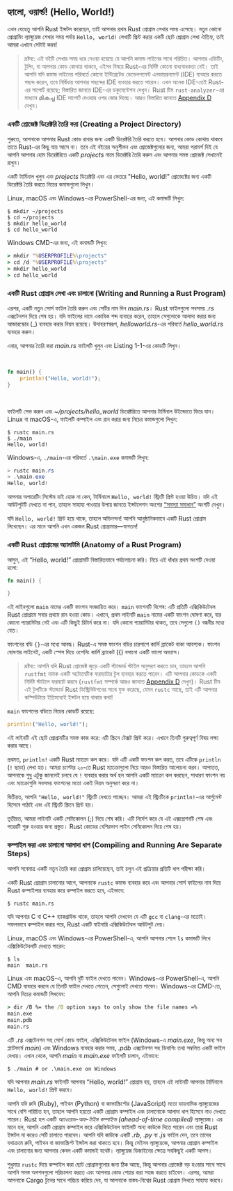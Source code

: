 ## হ্যালো, ওয়ার্ল্ড! (Hello, World!)

এখন যেহেতু আপনি Rust ইন্সটল করেছেন, তাই আপনার প্রথম Rust প্রোগ্রাম লেখার সময় এসেছে। নতুন কোনো প্রোগ্রামিং ল্যাঙ্গুয়েজ শেখার সময় পর্দায় `Hello, world!` লেখাটি প্রিন্ট করার একটি ছোট প্রোগ্রাম লেখা ঐতিহ্য, তাই আমরা এখানে সেটাই করব!

> দ্রষ্টব্য: এই বইটি লেখার সময় ধরে নেওয়া হয়েছে যে আপনি কমান্ড লাইনের সাথে পরিচিত। আপনার এডিটিং, টুলিং, বা আপনার কোড কোথায় থাকবে, এইসব বিষয়ে Rust-এর নির্দিষ্ট কোনো বাধ্যবাধকতা নেই। তাই আপনি যদি কমান্ড লাইনের পরিবর্তে কোনো ইন্টিগ্রেটেড ডেভেলপমেন্ট এনভায়রনমেন্ট (IDE) ব্যবহার করতে পছন্দ করেন, তবে নির্দ্বিধায় আপনার পছন্দের IDE ব্যবহার করতে পারেন। এখন অনেক IDE-তেই Rust-এর সাপোর্ট রয়েছে; বিস্তারিত জানতে IDE-এর ডকুমেন্টেশন দেখুন। Rust টিম `rust-analyzer`-এর মাধ্যমে മികച്ച IDE সাপোর্ট দেওয়ার ওপর জোর দিচ্ছে। আরও বিস্তারিত জানতে [Appendix D][devtools]<!-- ignore --> দেখুন।

### একটি প্রোজেক্ট ডিরেক্টরি তৈরি করা (Creating a Project Directory)

শুরুতে, আপনাকে আপনার Rust কোড রাখার জন্য একটি ডিরেক্টরি তৈরি করতে হবে। আপনার কোড কোথায় থাকবে তাতে Rust-এর কিছু যায় আসে না। তবে এই বইয়ের অনুশীলন এবং প্রোজেক্টগুলোর জন্য, আমরা পরামর্শ দিই যে আপনি আপনার হোম ডিরেক্টরিতে একটি _projects_ নামে ডিরেক্টরি তৈরি করুন এবং আপনার সমস্ত প্রোজেক্ট সেখানেই রাখুন।

একটি টার্মিনাল খুলুন এবং _projects_ ডিরেক্টরি এবং এর ভেতরে "Hello, world!" প্রোজেক্টের জন্য একটি ডিরেক্টরি তৈরি করতে নিচের কমান্ডগুলো লিখুন।

Linux, macOS এবং Windows-এর PowerShell-এর জন্য, এই কমান্ডটি লিখুন:

```console
$ mkdir ~/projects
$ cd ~/projects
$ mkdir hello_world
$ cd hello_world
```

Windows CMD-এর জন্য, এই কমান্ডটি লিখুন:

```cmd
> mkdir "%USERPROFILE%\projects"
> cd /d "%USERPROFILE%\projects"
> mkdir hello_world
> cd hello_world
```

### একটি Rust প্রোগ্রাম লেখা এবং চালানো (Writing and Running a Rust Program)

এরপর, একটি নতুন সোর্স ফাইল তৈরি করুন এবং সেটির নাম দিন _main.rs_। Rust ফাইলগুলো সবসময় _.rs_ এক্সটেনশন দিয়ে শেষ হয়। যদি ফাইলের নামে একাধিক শব্দ ব্যবহার করেন, তাহলে সেগুলোকে আলাদা করার জন্য আন্ডারস্কোর (_) ব্যবহার করার নিয়ম রয়েছে। উদাহরণস্বরূপ, _helloworld.rs_-এর পরিবর্তে _hello_world.rs_ ব্যবহার করুন।

এবার, আপনার তৈরি করা _main.rs_ ফাইলটি খুলুন এবং Listing 1-1-এর কোডটি লিখুন।

<Listing number="1-1" file-name="main.rs" caption="`Hello, world!` প্রিন্ট করার একটি প্রোগ্রাম">

```rust
fn main() {
    println!("Hello, world!");
}
```

</Listing>

ফাইলটি সেভ করুন এবং _~/projects/hello_world_ ডিরেক্টরিতে আপনার টার্মিনাল উইন্ডোতে ফিরে যান। Linux বা macOS-এ, ফাইলটি কম্পাইল এবং রান করার জন্য নিচের কমান্ডগুলো লিখুন:

```console
$ rustc main.rs
$ ./main
Hello, world!
```

Windows-এ, `./main`-এর পরিবর্তে `.\main.exe` কমান্ডটি লিখুন:

```powershell
> rustc main.rs
> .\main.exe
Hello, world!
```

আপনার অপারেটিং সিস্টেম যাই হোক না কেন, টার্মিনালে `Hello, world!` স্ট্রিংটি প্রিন্ট হওয়া উচিত। যদি এই আউটপুটটি দেখতে না পান, তাহলে সাহায্য পাওয়ার উপায় জানতে ইন্সটলেশন অংশের [“সমস্যা সমাধান”][troubleshooting]<!-- ignore --> অংশটি দেখুন।

যদি `Hello, world!` প্রিন্ট হয়ে থাকে, তাহলে অভিনন্দন! আপনি আনুষ্ঠানিকভাবে একটি Rust প্রোগ্রাম লিখেছেন। এর মানে আপনি এখন একজন Rust প্রোগ্রামার—স্বাগতম!

### একটি Rust প্রোগ্রামের অ্যানাটমি (Anatomy of a Rust Program)

আসুন, এই “Hello, world!” প্রোগ্রামটি বিস্তারিতভাবে পর্যালোচনা করি। নিচে এই ধাঁধার প্রথম অংশটি দেওয়া হলো:

```rust
fn main() {

}
```

এই লাইনগুলো `main` নামের একটি ফাংশন সংজ্ঞায়িত করে। `main` ফাংশনটি বিশেষ: এটি প্রতিটি এক্সিকিউটেবল Rust প্রোগ্রামে সবার প্রথমে রান হওয়া কোড। এখানে, প্রথম লাইনটি `main` নামের একটি ফাংশন ঘোষণা করে, যার কোনো প্যারামিটার নেই এবং এটি কিছুই রিটার্ন করে না। যদি কোনো প্যারামিটার থাকত, তবে সেগুলো `()` বন্ধনীর মধ্যে যেত।

ফাংশনের বডি `{}`-এর মধ্যে আবদ্ধ। Rust-এ সমস্ত ফাংশন বডির চারপাশে কার্লি ব্র্যাকেট থাকা আবশ্যক। ফাংশন ঘোষণার লাইনেই, একটি স্পেস দিয়ে ওপেনিং কার্লি ব্র্যাকেট ({) বসানো একটি ভালো অভ্যাস।

> দ্রষ্টব্য: আপনি যদি Rust প্রোজেক্ট জুড়ে একটি স্ট্যান্ডার্ড স্টাইল অনুসরণ করতে চান, তাহলে আপনি `rustfmt` নামক একটি অটোমেটিক ফরম্যাটার টুল ব্যবহার করতে পারেন। এটি আপনার কোডকে একটি নির্দিষ্ট স্টাইলে ফরম্যাট করবে (`rustfmt` সম্পর্কে আরও জানতে [Appendix D][devtools]<!-- ignore --> দেখুন)। Rust টিম এই টুলটিকে স্ট্যান্ডার্ড Rust ডিস্ট্রিবিউশনের সাথে যুক্ত করেছে, যেমন `rustc` আছে, তাই এটি আপনার কম্পিউটারে ইতিমধ্যেই ইন্সটল হয়ে থাকার কথা!

`main` ফাংশনের বডিতে নিচের কোডটি রয়েছে:

```rust
println!("Hello, world!");
```

এই লাইনটি এই ছোট প্রোগ্রামটির সমস্ত কাজ করে: এটি স্ক্রিনে টেক্সট প্রিন্ট করে। এখানে তিনটি গুরুত্বপূর্ণ বিষয় লক্ষ্য করার আছে।

প্রথমত, `println!` একটি Rust ম্যাক্রো কল করে। যদি এটি একটি ফাংশন কল করত, তবে এটিকে `println` (`!` ছাড়া) লেখা হত। আমরা চ্যাপ্টার ২০-তে Rust ম্যাক্রোগুলো নিয়ে আরও বিস্তারিত আলোচনা করব। আপাতত, আপনাকে শুধু এটুকু জানলেই চলবে যে `!` ব্যবহার করার অর্থ হল আপনি একটি ম্যাক্রো কল করছেন, সাধারণ ফাংশন নয় এবং ম্যাক্রোগুলি সবসময় ফাংশনের মতো একই নিয়ম অনুসরণ করে না।

দ্বিতীয়ত, আপনি `"Hello, world!"` স্ট্রিংটি দেখতে পাচ্ছেন। আমরা এই স্ট্রিংটিকে `println!`-এর আর্গুমেন্ট হিসেবে পাঠাই এবং এই স্ট্রিংটি স্ক্রিনে প্রিন্ট হয়।

তৃতীয়ত, আমরা লাইনটি একটি সেমিকোলন (;) দিয়ে শেষ করি। এটি নির্দেশ করে যে এই এক্সপ্রেশনটি শেষ এবং পরেরটি শুরু হওয়ার জন্য প্রস্তুত। Rust কোডের বেশিরভাগ লাইন সেমিকোলন দিয়ে শেষ হয়।

### কম্পাইল করা এবং চালানো আলাদা ধাপ (Compiling and Running Are Separate Steps)

আপনি সবেমাত্র একটি নতুন তৈরি করা প্রোগ্রাম চালিয়েছেন, তাই চলুন এই প্রক্রিয়ার প্রতিটি ধাপ পরীক্ষা করি।

একটি Rust প্রোগ্রাম চালানোর আগে, আপনাকে `rustc` কমান্ড ব্যবহার করে এবং আপনার সোর্স ফাইলের নাম দিয়ে Rust কম্পাইলার ব্যবহার করে কম্পাইল করতে হবে, এইভাবে:

```console
$ rustc main.rs
```

যদি আপনার C বা C++ ব্যাকগ্রাউন্ড থাকে, তাহলে আপনি দেখবেন যে এটি `gcc` বা `clang`-এর মতোই। সফলভাবে কম্পাইল করার পরে, Rust একটি বাইনারি এক্সিকিউটেবল আউটপুট দেয়।

Linux, macOS এবং Windows-এর PowerShell-এ, আপনি আপনার শেলে `ls` কমান্ডটি লিখে এক্সিকিউটেবলটি দেখতে পারেন:

```console
$ ls
main  main.rs
```

Linux এবং macOS-এ, আপনি দুটি ফাইল দেখতে পাবেন। Windows-এর PowerShell-এ, আপনি CMD ব্যবহার করলে যে তিনটি ফাইল দেখতে পেতেন, সেগুলোই দেখতে পাবেন। Windows-এর CMD-তে, আপনি নিচের কমান্ডটি লিখবেন:

```cmd
> dir /B %= the /B option says to only show the file names =%
main.exe
main.pdb
main.rs
```

এটি _.rs_ এক্সটেনশন সহ সোর্স কোড ফাইল, এক্সিকিউটেবল ফাইল (Windows-এ _main.exe_, কিন্তু অন্য সব প্ল্যাটফর্মে _main_) এবং Windows ব্যবহার করার সময়, _.pdb_ এক্সটেনশন সহ ডিবাগিং তথ্য সম্বলিত একটি ফাইল দেখায়। এখান থেকে, আপনি _main_ বা _main.exe_ ফাইলটি চালান, এইভাবে:

```console
$ ./main # or .\main.exe on Windows
```

যদি আপনার _main.rs_ ফাইলটি আপনার “Hello, world!” প্রোগ্রাম হয়, তাহলে এই লাইনটি আপনার টার্মিনালে `Hello, world!` প্রিন্ট করবে।

আপনি যদি রুবি (Ruby), পাইথন (Python) বা জাভাস্ক্রিপ্টের (JavaScript) মতো ডায়নামিক ল্যাঙ্গুয়েজের সাথে বেশি পরিচিত হন, তাহলে আপনি হয়তো একটি প্রোগ্রাম কম্পাইল এবং চালানোকে আলাদা ধাপ হিসেবে নাও দেখতে পারেন। Rust হল একটি *অ্যাওয়েড-অফ-টাইম কম্পাইল্ড (ahead-of-time compiled)* ল্যাঙ্গুয়েজ। এর মানে হল, আপনি একটি প্রোগ্রাম কম্পাইল করে এক্সিকিউটেবল ফাইলটি অন্য কাউকে দিতে পারেন এবং তারা Rust ইন্সটল না করেও সেটি চালাতে পারবেন। আপনি যদি কাউকে একটি _.rb_, _.py_ বা _.js_ ফাইল দেন, তবে তাদের যথাক্রমে রুবি, পাইথন বা জাভাস্ক্রিপ্ট ইন্সটল করা থাকতে হবে। কিন্তু সেইসব ল্যাঙ্গুয়েজে, আপনার প্রোগ্রাম কম্পাইল এবং চালানোর জন্য আপনার কেবল একটি কমান্ডই যথেষ্ট। ল্যাঙ্গুয়েজ ডিজাইনের ক্ষেত্রে সবকিছুই একটি আপস।

শুধুমাত্র `rustc` দিয়ে কম্পাইল করা ছোট প্রোগ্রামগুলোর জন্য ঠিক আছে, কিন্তু আপনার প্রোজেক্ট বড় হওয়ার সাথে সাথে আপনি সমস্ত অপশনগুলো পরিচালনা করতে এবং আপনার কোড শেয়ার করা সহজ করতে চাইবেন। এরপর, আমরা আপনাকে Cargo টুলের সাথে পরিচয় করিয়ে দেব, যা আপনাকে বাস্তব-বিশ্বের Rust প্রোগ্রাম লিখতে সাহায্য করবে।

[troubleshooting]: ch01-01-installation.html#troubleshooting
[devtools]: appendix-04-useful-development-tools.html
